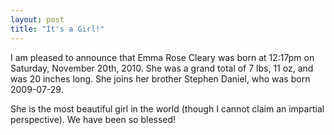 ```yaml
---
layout: post
title: "It's a Girl!"
---
```

I am pleased to announce that Emma Rose Cleary was born at 12:17pm on Saturday, November 20th, 2010. She was a grand total of 7 lbs, 11 oz, and was 20 inches long. She joins her brother Stephen Daniel, who was born 2009-07-29.



She is the most beautiful girl in the world (though I cannot claim an impartial perspective). We have been so blessed!

